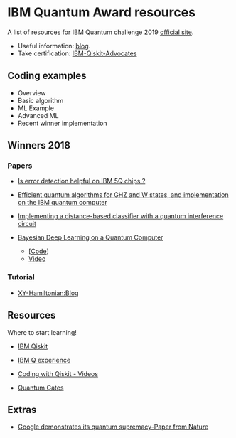 # IBM Quantum Award resources
A list of resources for IBM Quantum challenge 2019 [official site](https://ibmqawards.com). 

- Useful information: [blog](https://www.ibm.com/blogs/research/2019/09/building-quantum-skills/). 
- Take certification: [IBM-Qiskit-Advocates](https://community.qiskit.org/advocates/)

## Coding examples

- Overview
- Basic algorithm
- ML Example
- Advanced ML
- Recent winner implementation

## Winners 2018

### Papers

- [Is error detection helpful on IBM 5Q chips ?](https://arxiv.org/abs/1705.08957)

- [Efficient quantum algorithms for GHZ and W states, and implementation on the IBM quantum computer](https://arxiv.org/abs/1807.05572)

- [Implementing a distance-based classifier with a quantum interference circuit](https://arxiv.org/abs/1703.10793)

- [Bayesian Deep Learning on a Quantum Computer](https://arxiv.org/pdf/1806.11463.pdf)

  - [[Code](https://gitlab.com/apozas/bayesian-dl-quantum/)]
  - [Video](https://arxiv.org/abs/1806.11463)

### Tutorial

- [XY-Hamiltonian:Blog](https://medium.com/qiskit/how-i-became-a-quantum-computation-scientist-dbf4ccd538c9)

## Resources

Where to start learning!

- [IBM Qiskit](https://qiskit.org)

- [IBM Q experience](https://quantum-computing.ibm.com)

- [Coding with Qiskit - Videos](https://www.youtube.com/playlist?list=PLOFEBzvs-Vvp2xg9-POLJhQwtVktlYGbY)

- [Quantum Gates](https://quantum-computing.ibm.com/support/guides/gate-overview)

## Extras

- [Google demonstrates its quantum supremacy-Paper from Nature](https://www.nature.com/articles/s41586-019-1666-5?fbclid=IwAR382bUHaSOgZpZDw7HMSAESLXQ_skyNW7Qza3UPivcUu_SmnW-XyUk9ez8)
